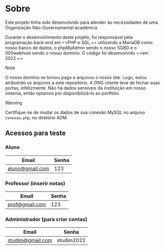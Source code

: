 # Sobre
Este projeto tinha sido desenvolvido para atender às necessidades de uma Organização Não-Governamental acadêmica.

Durante o desenvolvimento deste projeto, fui responsável pela programação back-end em ==PHP e SQL,== utilizando a MariaDB como nosso banco de dados, o phpMyAdmin sendo o nosso SGBD e o 000webhost sendo o nosso domínio.
O código foi desenvolvido ==em 2022.==

> [!NOTE]
> O nosso domínio se tornou pago e arquivou o nosso site. Logo, estou atribuindo os arquivos a este repositório.
> A ONG cliente teve de fechar suas portas, infelizmente. Não há dados sensíveis da instituição em nosso sistema, então optamos por disponibilizá-lo ao portfólio.

> [!WARNING]
> Certifique-se de mudar os dados de sua conexão MySQL no arquivo ```conexao.php```, no diretório ADM.


## Acessos para teste
### Aluno
| Email | Senha |
|-------|-------|
| aluno@gmail.com | 123 |

### Professor (inserir notas)
| Email | Senha |
|-------|-------|
| prof@gmail.com | 123 |

### Administrador (para criar contas)
| Email | Senha |
|-------|-------|
| studim@gmail.com | studim2022 |
